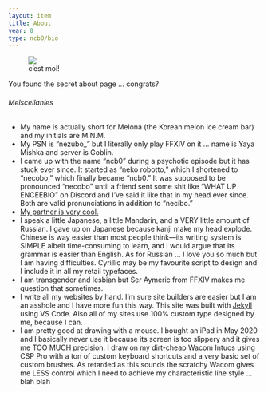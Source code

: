 ```yaml
---
layout: item
title: About
year: 0
type: ncb0/bio
---
```


<figure class="float right">
  <img src="{{ site.baseurl }}/assets/img/mel2.png">
  <figcaption>
    c’est moi!
  </figcaption>
</figure>

You found the secret about page … congrats?

###### Melscellanies
- My name is actually short for Melona (the Korean melon ice cream bar) and my initials are M.N.M.
- My PSN is “nezubo_” but I literally only play FFXIV on it … name is Yaya Mishka and server is Goblin.
- I came up with the name “ncb0” during a psychotic episode but it has stuck ever since. It started as “neko robotto,” which I shortened to “necobo,” which finally became “ncb0.” It was supposed to be pronounced “necobo” until a friend sent some shit like “WHAT UP ENCEEBIO” on Discord and I’ve said it like that in my head ever since. Both are valid pronunciations in addition to “necíbo.”
- [My partner is very cool.](https://twitter.com/matushkasobak)
- I speak a little Japanese, a little Mandarin, and a VERY little amount of Russian. I gave up on Japanese because kanji make my head explode. Chinese is way easier than most people think—its writing system is SIMPLE albeit time-consuming to learn, and I would argue that its grammar is easier than English. As for Russian … I love you so much but I am having difficulties. Cyrillic may be my favourite script to design and I include it in all my retail typefaces.
- I am transgender and lesbian but Ser Aymeric from FFXIV makes me question that sometimes.
- I write all my websites by hand. I’m sure site builders are easier but I am an asshole and I have more fun this way. This site was built with [Jekyll](http://jekyllrb.com) using VS Code. Also all of my sites use 100% custom type designed by me, because I can.
- I am pretty good at drawing with a mouse. I bought an iPad in May 2020 and I basically never use it because its screen is too slippery and it gives me TOO MUCH precision. I draw on my dirt-cheap Wacom Intuos using CSP Pro with a ton of custom keyboard shortcuts and a very basic set of custom brushes. As retarded as this sounds the scratchy Wacom gives me LESS control which I need to achieve my characteristic line style … blah blah